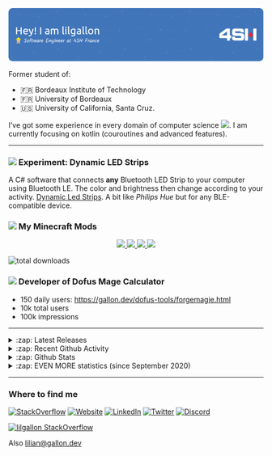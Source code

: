 ![header](github-header-image.png)

Former student of:
- 🇫🇷 Bordeaux Institute of Technology
- 🇫🇷 University of Bordeaux
- 🇺🇸 University of California, Santa Cruz.

I’ve got some experience in every domain of computer science <img src="https://media.giphy.com/media/WUlplcMpOCEmTGBtBW/giphy.gif" width="23">. I am currently focusing on kotlin (couroutines and advanced features).

---

<h3> <img width=30 src="https://github.com/lilgallon/DynamicLedStrips/raw/main/.github/bls_icon.png"> Experiment: Dynamic LED Strips </h3>
                                                                                       
A C# software that connects **any** Bluetooth LED Strip to your computer using Bluetooth LE. The color and brightness then change according to your activity. [Dynamic Led Strips](https://github.com/lilgallon/DynamicLedStrips). A bit like *Philips Hue* but for any BLE-compatible device.

<h3> <img src="https://github.com/lilgallon/lilgallon/raw/master/curseforge_png.png" width="30"/> My Minecraft Mods </h3>

<p style="text-align:center">
  <a href="https://www.curseforge.com/minecraft/mc-mods/aim-assistance"> <img src="https://github.com/lilgallon/AimAssistanceMod/raw/MC_1.16.3/.github/images/aimassistancemod.png"> </a>
  <a href="https://www.curseforge.com/minecraft/mc-mods/horse-statistics"> <img src="https://github.com/lilgallon/HorseStatsMod/raw/MC_1.16.x/.github/resources/horsestatsmod.png"> </a>
  <a href="https://www.curseforge.com/minecraft/mc-mods/quick-search"> <img src="https://github.com/lilgallon/QuickSearchMod/raw/MC_1.16.3/.github/resources/quicksearch.png"> </a>
  <a href="https://www.curseforge.com/minecraft/mc-mods/anvil-tooltip-mod"> <img src="https://github.com/lilgallon/AnvilTooltipMod/raw/MC_1.16.3/.github/resources/anviltooltipmod.png"> </a>
</p>

![total downloads](https://img.shields.io/badge/Total%20downloads-200k%2B-brightgreen?style=for-the-badge&logo=java&labelColor=2E3440)

<h3> <img src="https://static.ankama.com/g/modules/masterpage/block/header/navbar/dofus/logo.png" width="60"/> Developer of Dofus Mage Calculator </h3>

- 150 daily users: https://gallon.dev/dofus-tools/forgemagie.html
- 10k total users
- 100k impressions

---

<details>
  <summary>:zap: Latest Releases</summary>

| 🎁 Project | 📝 Description |
|----|----|
| [Daily Wallhaven Wallpaper](https://github.com/lilgallon/Daily-Wallhaven-Wallpaper) 1.0.0 | A script that changes your wallpaper everyday by picking one on [Wallhaven]([W](https://wallhaven.cc/)) |
| [BettercolorsEngine](https://github.com/lilgallon/BettercolorsEngine) 1.1.0 (published on maven central) | The Engine of the Minecraft mod [Bettercolors](https://github.com/lilgallon/Bettercolors). Can be used for anything else that requires an automatically generated GUI  |
| [LatencyMod](https://github.com/lilgallon/LatencyMod) 0.1.0 | A Minecraft mod that displays your latency |
| [Aim Assistance Mod](https://github.com/lilgallon/AimAssistanceMod) 1.3.0 | A Minecraft mod that helps you aiming |
| [Bettercolors](https://github.com/lilgallon/Bettercolors) 7.3.0 | A Minecraft assistance mod
| [Quick Search Mod](https://github.com/lilgallon/QuickSearchMod) 1.0.0 | A Minecraft mod to search for items
| [Horse Stats Mod](https://github.com/lilgallon/HorseStatsMod) 1.3.1 | A Minecraft mod that shows the statistics of the ridden horse
| [Anvil Tooltip Mod](https://github.com/lilgallon/AnvilTooltipMod) 1.0.0 | A Minecraft mod that shows the number of anvil uses as well as the repair cost of an item
| [Dynamic Led Strips](https://github.com/lilgallon/DynamicLedStrips) 0.1.0 | A program that takes control of cheap Led Strips controllers to make them look expensive

</details>

<details>
  <summary>:zap: Recent Github Activity</summary>

<!--START_SECTION:activity-->
1. 🎉 Merged PR [#10](https://github.com/lilgallon/HorseStatsMod/pull/10) in [lilgallon/HorseStatsMod](https://github.com/lilgallon/HorseStatsMod)
2. 🗣 Commented on [#10](https://github.com/lilgallon/HorseStatsMod/issues/10) in [lilgallon/HorseStatsMod](https://github.com/lilgallon/HorseStatsMod)
3. 🗣 Commented on [#10](https://github.com/lilgallon/HorseStatsMod/issues/10) in [lilgallon/HorseStatsMod](https://github.com/lilgallon/HorseStatsMod)
4. ❗️ Closed issue [#93](https://github.com/lilgallon/Bettercolors/issues/93) in [lilgallon/Bettercolors](https://github.com/lilgallon/Bettercolors)
5. 🗣 Commented on [#93](https://github.com/lilgallon/Bettercolors/issues/93) in [lilgallon/Bettercolors](https://github.com/lilgallon/Bettercolors)
<!--END_SECTION:activity-->

</details>

<details>
  <summary>:zap: Github Stats</summary>
<br>

![bio](https://github-readme-stats.vercel.app/api?username=lilgallon&show_icons=true&hide_title=true)

![lang](https://github-readme-stats.vercel.app/api/top-langs/?username=lilgallon&layout=compact&hide=jupyter%20notebook)

[![activity graph](https://activity-graph.herokuapp.com/graph?username=lilgallon&theme=github)](https://github.com/lilgallon)

</details>

<details>
  <summary>:zap: EVEN MORE statistics (since September 2020)</summary>
<br>

<img src="https://wakatime.com/share/@3c59958d-a444-4018-bacc-6e46cccf8835/11852978-667b-4618-a12e-c32ebee99758.svg" width=500/>

<img src="https://wakatime.com/share/@3c59958d-a444-4018-bacc-6e46cccf8835/86bfa371-90aa-4fb9-ac39-16f4ba1489a3.svg" width=500/>

<img src="https://wakatime.com/share/@3c59958d-a444-4018-bacc-6e46cccf8835/6d1a8fa9-ff2e-4a1e-beb7-aa2d30e195bc.svg" width=500/>

<img src="https://wakatime.com/share/@3c59958d-a444-4018-bacc-6e46cccf8835/de79b7cf-5162-4919-9b96-8a921a34ca61.svg" width=500/>

*Yeah, I like Windows*

</details>

---

<h3> Where to find me </h3>

<p>
<a href="https://stackoverflow.com/users/8811838/nero?tab=profile" target="_blank"><img alt="StackOverflow" src="https://img.shields.io/badge/StackOverflow-%23F48024.svg?&style=for-the-badge&logo=StackOverflow&logoColor=white" /></a>
<a href="https://gallon.dev" target="_blank"><img alt="Website" src="https://img.shields.io/badge/gallon.dev-%234C566A.svg?&style=for-the-badge&logo=microsoft-edge&logoColor=white" /></a>
<a href="https://www.linkedin.com/in/lilian-gallon" target="_blank"><img alt="LinkedIn" src="https://img.shields.io/badge/linkedin-%230077B5.svg?&style=for-the-badge&logo=linkedin&logoColor=white" /></a>
<a href="https://twitter.com/LilianSurf" target="_blank"><img alt="Twitter" src="https://img.shields.io/badge/twitter-%231DA1F2.svg?&style=for-the-badge&logo=twitter&logoColor=white" /></a>
<a href="https://discordapp.com/users/76281566866706432" target="_blank"><img alt="Discord" src="https://img.shields.io/badge/discord-%237289DA.svg?&style=for-the-badge&logo=discord&logoColor=white" /></a>
</p>

[![lilgallon StackOverflow](https://stackoverflow-readme-profile.johannchopin.fr/profile/8811838?theme=dark&website=false)](https://stackoverflow.com/users/8811838/lilgallon)

Also lilian@gallon.dev
